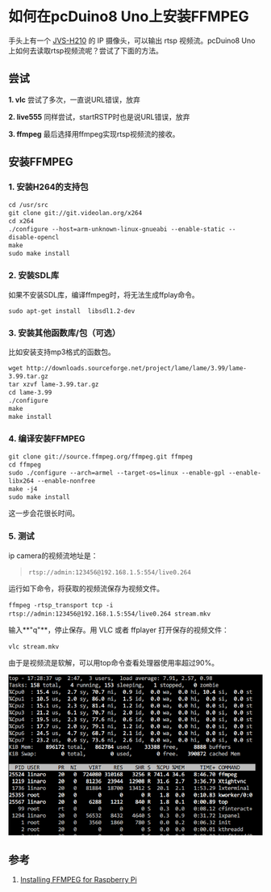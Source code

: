 # 如何在pcDuino8 Uno上安装FFMPEG
手头上有一个 [JVS-H210](http://en.jovision.com/Products/ProductView.aspx?id=239) 的 IP 摄像头，可以输出 rtsp 视频流。pcDuino8 Uno 上如何去读取rtsp视频流呢？尝试了下面的方法。

## 尝试

**1.  vlc**
尝试了多次，一直说URL错误，放弃

**2. live555**
同样尝试，startRSTP时也是说URL错误，放弃

**3. ffmpeg**
最后选择用ffmpeg实现rtsp视频流的接收。

## 安装FFMPEG
### 1. 安装H264的支持包
```shell
cd /usr/src
git clone git://git.videolan.org/x264
cd x264
./configure --host=arm-unknown-linux-gnueabi --enable-static --disable-opencl
make
sudo make install 
```

### 2. 安装SDL库
如果不安装SDL库，编译ffmpeg时，将无法生成ffplay命令。
```shell
sudo apt-get install  libsdl1.2-dev
```

### 3. 安装其他函数库/包（可选）
比如安装支持mp3格式的函数包。
```shell
wget http://downloads.sourceforge.net/project/lame/lame/3.99/lame-3.99.tar.gz
tar xzvf lame-3.99.tar.gz
cd lame-3.99
./configure
make
make install
```

### 4. 编译安装FFMPEG
```shell
git clone git://source.ffmpeg.org/ffmpeg.git ffmpeg
cd ffmpeg
sudo ./configure --arch=armel --target-os=linux --enable-gpl --enable-libx264 --enable-nonfree
make -j4
sudo make install
```
这一步会花很长时间。

### 5. 测试
ip camera的视频流地址是：
> `rtsp://admin:123456@192.168.1.5:554/live0.264`

运行如下命令，将获取的视频流保存为视频文件。

`ffmpeg -rtsp_transport tcp -i rtsp://admin:123456@192.168.1.5:554/live0.264 stream.mkv`

输入**"q"**，停止保存。用 VLC 或者 ffplayer 打开保存的视频文件：

`vlc stream.mkv`

由于是视频流是软解，可以用top命令查看处理器使用率超过90%。

![cpu](/images/top.png)

##  参考
1. [Installing FFMPEG for Raspberry Pi](http://www.jeffreythompson.org/blog/2014/11/13/installing-ffmpeg-for-raspberry-pi/)
